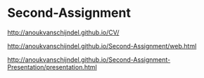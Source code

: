 # Second-Assignment

http://anoukvanschijndel.github.io/CV/

http://anoukvanschijndel.github.io/Second-Assignment/web.html

http://anoukvanschijndel.github.io/Second-Assignment-Presentation/presentation.html
